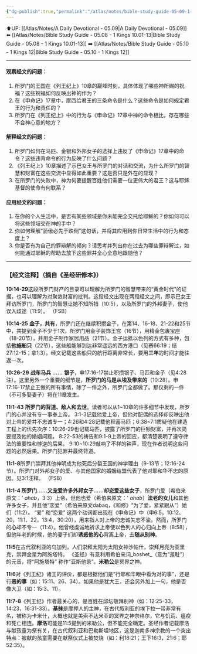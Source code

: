 ```yaml
---
{"dg-publish":true,"permalink":"/atlas/notes/bible-study-guide-05-09-1-kings-10-14-11-08/","noteIcon":""}
---
```


⬆️UP: [[Atlas/Notes/A Daily Devotional - 05.09\|A Daily Devotional - 05.09]]
⬅️ [[Atlas/Notes/Bible Study Guide - 05.08 - 1 Kings 10.01-13\|Bible Study Guide - 05.08 - 1 Kings 10.01-13]]
➡️ [[Atlas/Notes/Bible Study Guide - 05.10 - 1 Kings 12\|Bible Study Guide - 05.10 - 1 Kings 12]] 

---

#### 观察经文的问题：

1. 所罗门的王国在《列王纪上》10章的巅峰时刻，具体体现了哪些神所赐的祝福？这些祝福如何反映出神的作为？
2. 在《申命记》17章中，摩西给君王的三条命令是什么？这些命令是如何规定君王的行为和责任的？
3. 所罗门在《列王纪上》中的行为与《申命记》17章中神的命令相比，存在哪些不合神心意的地方？

#### 解释经文的问题：

1. 所罗门如何在马匹、金银和外邦女子的选择上违反了《申命记》17章中的命令？这些违背命令的行为反映了什么问题？
2. 《列王纪上》10章描述了示巴女王与所罗门的对话和交流，为什么所罗门的智慧和财富在这些交流中显得如此重要？这是否只是外在的显现？
3. 在所罗门的失败中，神为何要提醒百姓他们需要一位更伟大的君王？这与耶稣基督的使命有何联系？

#### 应用经文的问题：

1. 在你的个人生活中，是否有某些领域是你未能完全交托给耶稣的？你如何可以将这些领域交在神的手中？
2. 你如何理解“骄傲必先于跌倒”这句话，并将其应用到你日常生活中的行为和态度上？
3. 你是否有为自己的罪辩解的倾向？请思考并列出你在过去为哪些罪辩解过，如何能通过耶稣的帮助去放下这些罪并全心全意地跟随他？

---
### 【经文注释】（摘自《圣经研修本》）

**10:14-29**这段所罗门财产的目录可以理解为所罗门的智慧带来的“黄金时代”的证据，也可以理解为对聚敛财富的批判。这段经文出现在两段经文之间，即示巴女王拜访所罗门，所罗门的智慧让她不知所措（10:5），以及所罗门的外邦妻子，使他误入歧途（11:9）。 （FSB）

**10:14-25** **金子，共有**，所罗门还在继续积攒金子，在第14、16-18、21-22和25节中，共提到金子不少于1次。所罗门用金子装饰王宫（16节），用精金包裹宝座（18-20节），并用金子制作家居用品（21节）。金子运抵以色列的方式有多种，包括**他施船只**（22节），这些船能够到达非常遥远的西方港口（见赛66:19；结27:12-15；拿1:3）。经文记载这些船只的航行距离非常长，要用**三年**的时间才能往返一次。

**10:26-29** **战车马兵** **……** **银子**，申17:16-17禁止积攒银子、马匹和金子（见4:28注）。这里另外一个重要的细节是，**所罗门的马是从埃及带来的**（10:28）。申17:16-17禁止王做的所有事情，除了一件之外，所罗门全都做了。那仅剩的一件（不可多娶妻子）将在11章发生。

**11:1-43** **所罗门的背道、敌人和去世**。读者可以从1~10章的许多细节中发现，所罗门的心并没有专一事奉上帝。 3:1-3记载他爱上帝，但他对配偶的选择却反映出他对上帝的爱并不忠诚专一；4:26和4:28记载他积蓄马匹；6:38~7:1质疑他在建造工程上的优先次序：10:26-29也记载马匹，披露了所罗门的巨额财富，并再次简要提及他的婚姻问题。 8:22-53的祷告和9:1-9上帝的回应，都清楚表明了遵守律法的重要性和悖逆的后果。 9:10~10:29敲响了不祥的钟声，现在作者说明这些问题的必然后果。所罗门犯罪并最终背道。

**11:1-8**所罗门崇拜其他神明成为他死后分裂王国的神学理由（9-13节；12:16-24节）。所罗门对外邦女子的爱、与其他国家的婚姻结盟代表了他对耶和华不忠的原因。见3:1注释。 （FSB）

**11:1-4 所罗门……又宠爱许多外邦女子……却恋爱这些女子**，所罗门爱（希伯来原文：' _ahab_，3:3）上帝，但他也爱（希伯来原文：' _ahab_）**法老的女儿**和其他许多女子，并且他“恋爱”（希伯来原文dabaq，《和修》“为了爱，紧紧跟从”）她们（11:2）。 “爱” 和“恋爱” 这两个动词都出现在《申命记》中（申6:5，10:12、20，11:1、22，13:4，30:20），用来指人对上帝的忠诚矢志不渝。然而，所罗门的**心**却不专一（11:4）。他曾经虔诚地祈求上帝使以色列人的心归向上帝（8:58），但他年老的时候，他的妻子们却**诱惑他的心**背离上帝，去**随从别神**。

**11:5**在古代叙利亚的乌加列，人们崇拜太阳为太阳女神沙帕什，崇拜月亮为亚里克，崇拜金星为阿施塔特。 《圣经》有意利用希伯来词_boshet_（意为“羞耻”）的元音，将“阿施塔特” 称作“亚斯他录”。**米勒公**是冥界之神。

**11:6**对《列王纪》诸王的评价，都是根据他们是“行耶和华眼中看为对的事”，还是行**恶的事**（如：15:11、26、34）。如果他是犹大王，还会另外加上一句，他是否像大卫（如：15:3、11）。

**11:7-8**《列王纪》作者最关心的，是百姓在邱坛敬拜别神（如：12:25-33，14:23，16:31-33）。**基抹**是摩押人的主神，在古代叙利亚的埃下拉一带非常有名，被称为卡米什，大概也就是美索不达米亚的冥界之神奈格尔，它与饥荒、瘟疫和死亡相连。**摩洛**可能是11:5提到的米勒公，但不能完全确定。圣经作者记载摩洛与献孩童为祭有关，在古代叙利亚和巴勒斯坦地区，这是迦南多神宗教的一个突出特点：被献的孩童需要在献祭仪式上被焚烧（如：利18:21；王下16:3，21:6；耶52:35）。